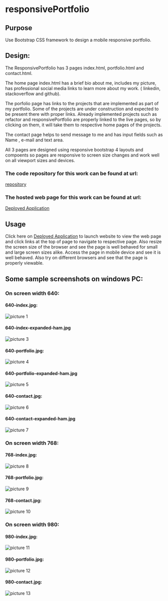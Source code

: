 # responsivePortfolio
## Purpose
Use Bootstrap CSS framework to design a mobile responsive portfolio.

## Design:
The ResponsivePortfolio has 3 pages index.html, portfolio.html and contact.html.

The home page index.html has a brief bio about me, includes my picture, has professional social media links to learn more about my work. ( linkedin, stackoverflow and github).

The porfolio page has links to the projects that are implemented as part of my portfolio.  Some of the projects are under construction and expected to be present there with proper links.  Already implemented projects such as refactor and responsivePortfolio are properly linked to the live pages, so by clicking on them, it will take them to respective home pages of the projects.

The contact page helps to send message to me and has input fields such as Name , e-mail and text area.

All 3 pages are designed using responsive bootstrap 4 layouts and compoents so pages are responsive to screen size changes and work well on all viewport sizes and devices.

### The code repository for this work can be found at url:
[repository](https://github.com/s-suresh-kumar/responsivePortfolio)

### The hosted web page for this work can be found at url:
[Deployed Application](https://s-suresh-kumar.github.io/responsivePortfolio/)

## Usage 
Click here on [Deployed Application](https://s-suresh-kumar.github.io/responsivePortfolio/) to launch website to view the web page and click links at the top of page to navigate to respective page. Also resize the screen size of the browser and see the page is well behaved for small and large screen sizes alike. Access the page in mobile device and see it is well behaved. Also try on different browsers and see that the page is properly viewable.

## Some sample screenshots on windows PC:


### On screen width 640:  

#### 640-index.jpg:  

![picture 1](images/b2b6c9478065e13b6395c6338ca905b7d4e4e21c06bd59001267ac473c311e6b.png)  

  

#### 640-index-expanded-ham.jpg


![picture 3](images/337fcb2e75bc131a45814ae330b82a81d24cb344be00a2f7dac2af16f92d59a9.png)  

  

#### 640-portfolio.jpg:


![picture 4](images/04b03e6c9a14fb76617b582509a824cc2243c55fc5b61acf355c2294c86fbe9e.png)  


#### 640-portfolio-expanded-ham.jpg


![picture 5](images/be548ba7be8341ca8fcf55f69187cb3181cf3256dae55e885eb1ae4cf6ccfb15.png)  
  

#### 640-contact.jpg:


![picture 6](images/3f862dadd967d1a6a5d1acdffd705a87eeb3658f04772966a7f2c4d19a84f920.png)  
  

#### 640-contact-expanded-ham.jpg


![picture 7](images/3abdbbdd0f6e1df2ceed28289914975a1d4967bb70080c4254f11aa843592f4a.png)  
  

### On screen width 768:
  

#### 768-index.jpg:


![picture 8](images/191c2fbb2eab264aa23bd4949d7894073d3992a59c2957c60f3c6fff01369f6d.png)  
  


#### 768-portfolio.jpg:


![picture 9](images/d2721dd3103e7dbb5d58e2468020ef9ee5fc9b49d451845ac70e357735035450.png)  
  
 
#### 768-contact.jpg:


![picture 10](images/590cd353fcbe70f30ead84cb5bf5ef5f009a422dcf01d555fcb9f0f8285d05a9.png)  

    
### On screen width 980:
  

#### 980-index.jpg:


![picture 11](images/7590fb2aab9a9341b23251a279cc14dc894cbcebd4d90539de3058558f02f2d7.png)  
  
  
#### 980-portfolio.jpg:


![picture 12](images/490035c5ec7931e5df1f34fb19eae0ef4ea98f02d338008abf86af2d3be305fc.png)  
  

#### 980-contact.jpg:


![picture 13](images/8e64991de2b0908e8d391f7a0d504654bccda7d35844c751d72009cc877dcfcc.png)  
  

